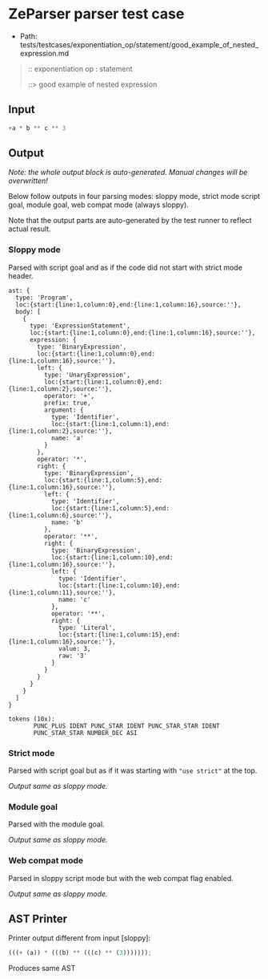 # ZeParser parser test case

- Path: tests/testcases/exponentiation_op/statement/good_example_of_nested_expression.md

> :: exponentiation op : statement
>
> ::> good example of nested expression

## Input

`````js
+a * b ** c ** 3
`````

## Output

_Note: the whole output block is auto-generated. Manual changes will be overwritten!_

Below follow outputs in four parsing modes: sloppy mode, strict mode script goal, module goal, web compat mode (always sloppy).

Note that the output parts are auto-generated by the test runner to reflect actual result.

### Sloppy mode

Parsed with script goal and as if the code did not start with strict mode header.

`````
ast: {
  type: 'Program',
  loc:{start:{line:1,column:0},end:{line:1,column:16},source:''},
  body: [
    {
      type: 'ExpressionStatement',
      loc:{start:{line:1,column:0},end:{line:1,column:16},source:''},
      expression: {
        type: 'BinaryExpression',
        loc:{start:{line:1,column:0},end:{line:1,column:16},source:''},
        left: {
          type: 'UnaryExpression',
          loc:{start:{line:1,column:0},end:{line:1,column:2},source:''},
          operator: '+',
          prefix: true,
          argument: {
            type: 'Identifier',
            loc:{start:{line:1,column:1},end:{line:1,column:2},source:''},
            name: 'a'
          }
        },
        operator: '*',
        right: {
          type: 'BinaryExpression',
          loc:{start:{line:1,column:5},end:{line:1,column:16},source:''},
          left: {
            type: 'Identifier',
            loc:{start:{line:1,column:5},end:{line:1,column:6},source:''},
            name: 'b'
          },
          operator: '**',
          right: {
            type: 'BinaryExpression',
            loc:{start:{line:1,column:10},end:{line:1,column:16},source:''},
            left: {
              type: 'Identifier',
              loc:{start:{line:1,column:10},end:{line:1,column:11},source:''},
              name: 'c'
            },
            operator: '**',
            right: {
              type: 'Literal',
              loc:{start:{line:1,column:15},end:{line:1,column:16},source:''},
              value: 3,
              raw: '3'
            }
          }
        }
      }
    }
  ]
}

tokens (10x):
       PUNC_PLUS IDENT PUNC_STAR IDENT PUNC_STAR_STAR IDENT
       PUNC_STAR_STAR NUMBER_DEC ASI
`````

### Strict mode

Parsed with script goal but as if it was starting with `"use strict"` at the top.

_Output same as sloppy mode._

### Module goal

Parsed with the module goal.

_Output same as sloppy mode._

### Web compat mode

Parsed in sloppy script mode but with the web compat flag enabled.

_Output same as sloppy mode._

## AST Printer

Printer output different from input [sloppy]:

````js
(((+ (a)) * (((b) ** (((c) ** (3)))))));
````

Produces same AST
